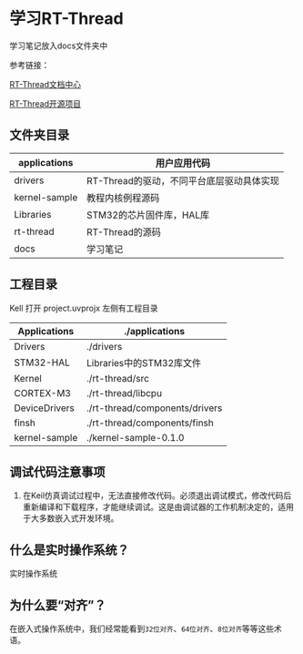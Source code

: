 # 学习RT-Thread


学习笔记放入docs文件夹中

参考链接：

[RT-Thread文档中心](https://www.rt-thread.org/document/site/#/rt-thread-version/rt-thread-standard/README)

[RT-Thread开源项目](https://github.com/RT-Thread/rt-thread)


## 文件夹目录

applications|		用户应用代码
----|-----
drivers	|		RT-Thread的驱动，不同平台底层驱动具体实现|
kernel-sample	|	教程内核例程源码
Libraries		|	STM32的芯片固件库，HAL库
rt-thread		|	RT-Thread的源码
docs            |   学习笔记



## 工程目录
Kell 打开 project.uvprojx
左侧有工程目录

|Applications|  ./applications|
|----|----|
|Drivers|		./drivers|
STM32-HAL|	Libraries中的STM32库文件
Kernel|		./rt-thread/src
CORTEX-M3|	./rt-thread/libcpu
DeviceDrivers|	./rt-thread/components/drivers|
finsh|		./rt-thread/components/finsh
kernel-sample|	./kernel-sample-0.1.0


## 调试代码注意事项

1. 在Keil仿真调试过程中，无法直接修改代码。必须退出调试模式，修改代码后重新编译和下载程序，才能继续调试。这是由调试器的工作机制决定的，适用于大多数嵌入式开发环境。

## 什么是实时操作系统？

实时操作系统

## 为什么要“对齐”？
在嵌入式操作系统中，我们经常能看到`32位对齐`、`64位对齐`、`8位对齐`等等这些术语。